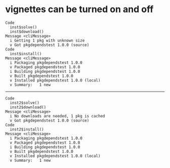 # vignettes can be turned on and off

    Code
      inst$solve()
      inst$download()
    Message <cliMessage>
      i Getting 1 pkg with unknown size
      v Got pkgdependstest 1.0.0 (source)
    Code
      inst$install()
    Message <cliMessage>
      i Packaging pkgdependstest 1.0.0
      v Packaged pkgdependstest 1.0.0
      i Building pkgdependstest 1.0.0
      v Built pkgdependstest 1.0.0
      v Installed pkgdependstest 1.0.0 (local)
      v Summary:   1 new

---

    Code
      inst2$solve()
      inst2$download()
    Message <cliMessage>
      i No downloads are needed, 1 pkg is cached
      v Got pkgdependstest 1.0.0 (source)
    Code
      inst2$install()
    Message <cliMessage>
      i Packaging pkgdependstest 1.0.0
      v Packaged pkgdependstest 1.0.0
      i Building pkgdependstest 1.0.0
      v Built pkgdependstest 1.0.0
      v Installed pkgdependstest 1.0.0 (local)
      v Summary:   1 new

